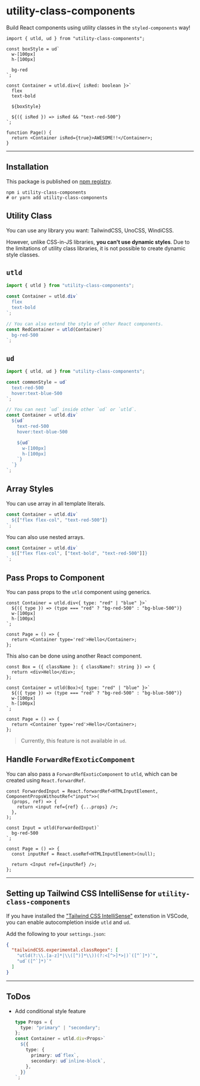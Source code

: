 # utility-class-components

Build React components using utility classes in the `styled-components` way!

```tsx
import { utld, ud } from "utility-class-components";

const boxStyle = ud`
  w-[100px]
  h-[100px]

  bg-red
`;

const Container = utld.div<{ isRed: boolean }>`
  flex
  text-bold

  ${boxStyle}

  ${({ isRed }) => isRed && "text-red-500"}
`;

function Page() {
  return <Container isRed={true}>AWESOME!!</Container>;
}
```

---

## Installation

This package is published on [npm registry](https://www.npmjs.com/package/utility-class-components).

```shell
npm i utility-class-components
# or yarn add utility-class-components
```

## Utility Class

You can use any library you want: TailwindCSS, UnoCSS, WindiCSS.

However, unlike CSS-in-JS libraries, **you can't use dynamic styles**. Due to the limitations of utility class libraries, it is not possible to create dynamic style classes.

## `utld`

```ts
import { utld } from "utility-class-components";

const Container = utld.div`
  flex
  text-bold
`;

// You can also extend the style of other React components.
const RedContainer = utld(Container)`
  bg-red-500
`;
```

## `ud`

```ts
import { utld, ud } from "utility-class-components";

const commonStyle = ud`
  text-red-500
  hover:text-blue-500
`;

// You can nest `ud` inside other `ud` or `utld`.
const Container = utld.div`
  ${ud`
    text-red-500
    hover:text-blue-500

    ${ud`
      w-[100px]
      h-[100px]
    `}
  `}
`;
```

## Array Styles

You can use array in all template literals.

```ts
const Container = utld.div`
  ${["flex flex-col", "text-red-500"]}
`;
```

You can also use nested arrays.

```ts
const Container = utld.div`
  ${["flex flex-col", ["text-bold", "text-red-500"]]}
`;
```

## Pass Props to Component

You can pass props to the `utld` component using generics.

```tsx
const Container = utld.div<{ type: "red" | "blue" }>`
  ${({ type }) => (type === "red" ? "bg-red-500" : "bg-blue-500")}
  w-[100px]
  h-[100px]
`;

const Page = () => {
  return <Container type='red'>Hello</Container>;
};
```

This also can be done using another React component.

```tsx
const Box = ({ className }: { className?: string }) => {
  return <div>Hello</div>;
};

const Container = utld(Box)<{ type: "red" | "blue" }>`
  ${({ type }) => (type === "red" ? "bg-red-500" : "bg-blue-500")}
  w-[100px]
  h-[100px]
`;

const Page = () => {
  return <Container type='red'>Hello</Container>;
};
```

> Currently, this feature is not available in `ud`.

## Handle `ForwardRefExoticComponent`

You can also pass a `ForwardRefExoticComponent` to `utld`, which can be created using `React.forwardRef`.

```tsx
const ForwardedInput = React.forwardRef<HTMLInputElement, ComponentPropsWithoutRef<"input">>(
  (props, ref) => {
    return <input ref={ref} {...props} />;
  },
);

const Input = utld(ForwardedInput)`
  bg-red-500
`;

const Page = () => {
  const inputRef = React.useRef<HTMLInputElement>(null);

  return <Input ref={inputRef} />;
};
```

---

## Setting up Tailwind CSS IntelliSense for `utility-class-components`

If you have installed the ["Tailwind CSS IntelliSense"](https://marketplace.visualstudio.com/items?itemName=bradlc.vscode-tailwindcss) extenstion in VSCode, you can enable autocompletion inside `utld` and `ud`.

Add the following to your `settings.json`:

```json
{
  "tailwindCSS.experimental.classRegex": [
    "utld(?:\\.[a-z]*|\\([^)]*\\))(?:<[^>]*>|)`([^`]*)`",
    "ud`([^`]*)`"
  ]
}
```

---

## ToDos

- Add conditional style feature
  ```ts
  type Props = {
    type: "primary" | "secondary";
  };
  const Container = utld.div<Props>`
    ${{
      type: {
        primary: ud`flex`,
        secondary: ud`inline-block`,
      },
    }}
  `;
  ```
